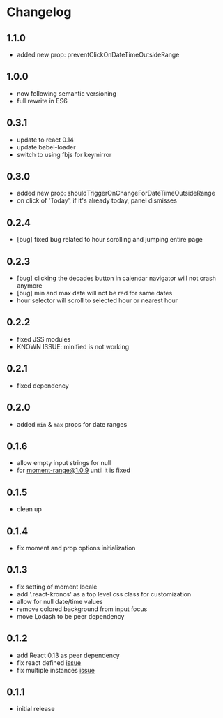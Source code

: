 Changelog
=========

## 1.1.0
- added new prop: preventClickOnDateTimeOutsideRange

## 1.0.0
- now following semantic versioning
- full rewrite in ES6

## 0.3.1
- update to react 0.14
- update babel-loader
- switch to using fbjs for keymirror

## 0.3.0
- added new prop: shouldTriggerOnChangeForDateTimeOutsideRange
- on click of 'Today', if it's already today, panel dismisses

## 0.2.4
- [bug] fixed bug related to hour scrolling and jumping entire page

## 0.2.3
- [bug] clicking the decades button in calendar navigator will not crash anymore
- [bug] min and max date will not be red for same dates
- hour selector will scroll to selected hour or nearest hour

## 0.2.2
- fixed JSS modules
- KNOWN ISSUE: minified is not working

## 0.2.1
- fixed dependency

## 0.2.0
- added `min` & `max` props for date ranges

## 0.1.6
- allow empty input strings for null
- for moment-range@1.0.9 until it is fixed

## 0.1.5
- clean up

## 0.1.4
- fix moment and prop options initialization

## 0.1.3
- fix setting of moment locale
- add '.react-kronos' as a top level css class for customization
- allow for null date/time values
- remove colored background from input focus
- move Lodash to be peer dependency

## 0.1.2
- add React 0.13 as peer dependency
- fix react defined [issue](https://github.com/dubert/react-kronos/issues/1)
- fix multiple instances [issue](https://github.com/dubert/react-kronos/issues/5)

## 0.1.1
- initial release
